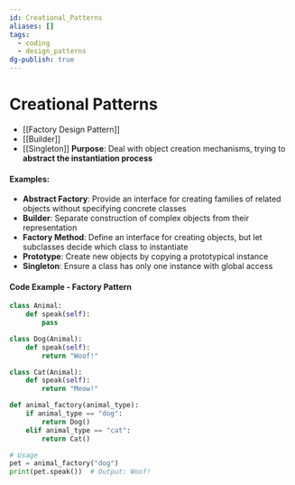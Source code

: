 ```yaml
---
id: Creational_Patterns
aliases: []
tags:
  - coding
  - design_patterns
dg-publish: true
---
```

# Creational Patterns
- [[Factory Design Pattern]]
- [[Builder]]
- [[Singleton]]
**Purpose**: Deal with object creation mechanisms, trying to **abstract the instantiation process**

#### Examples:
- **Abstract Factory**: Provide an interface for creating families of related objects without specifying concrete classes
- **Builder**: Separate construction of complex objects from their representation
- **Factory Method**: Define an interface for creating objects, but let subclasses decide which class to instantiate
- **Prototype**: Create new objects by copying a prototypical instance
- **Singleton**: Ensure a class has only one instance with global access

#### Code Example - Factory Pattern

```python
class Animal:
    def speak(self):
        pass

class Dog(Animal):
    def speak(self):
        return "Woof!"

class Cat(Animal):
    def speak(self):
        return "Meow!"

def animal_factory(animal_type):
    if animal_type == "dog":
        return Dog()
    elif animal_type == "cat":
        return Cat()

# Usage
pet = animal_factory("dog")
print(pet.speak())  # Output: Woof!

```
